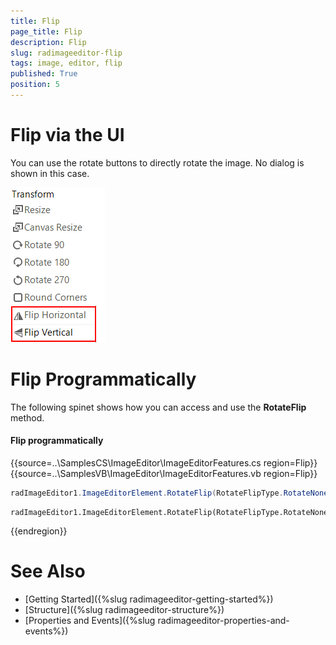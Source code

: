 ```yaml
---
title: Flip
page_title: Flip
description: Flip
slug: radimageeditor-flip
tags: image, editor, flip 
published: True
position: 5
---
```



# Flip via the UI

You can use the rotate buttons to directly rotate the image. No dialog is shown in this case.

![](images/image-editor-flip001.png)

# Flip Programmatically

The following spinet shows how you can access and use the __RotateFlip__ method.

#### Flip programmatically

{{source=..\SamplesCS\ImageEditor\ImageEditorFeatures.cs region=Flip}} 
{{source=..\SamplesVB\ImageEditor\ImageEditorFeatures.vb region=Flip}}
````C#
radImageEditor1.ImageEditorElement.RotateFlip(RotateFlipType.RotateNoneFlipX);

````
````VB.NET
radImageEditor1.ImageEditorElement.RotateFlip(RotateFlipType.RotateNoneFlipX)

```` 


{{endregion}}

# See Also

* [Getting Started]({%slug radimageeditor-getting-started%})
* [Structure]({%slug radimageeditor-structure%})
* [Properties and Events]({%slug radimageeditor-properties-and-events%})